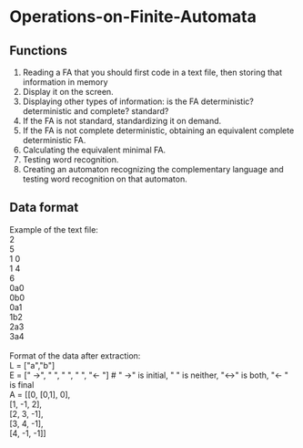 # Operations-on-Finite-Automata
## Functions
1. Reading a FA that you should first code in a text file, then storing that information in memory
2. Display it on the screen.
3. Displaying other types of information: is the FA deterministic? deterministic and complete? standard?
4. If the FA is not standard, standardizing it on demand.
5. If the FA is not complete deterministic, obtaining an equivalent complete deterministic FA. 
6. Calculating the equivalent minimal FA. 
7. Testing word recognition. 
8. Creating an automaton recognizing the complementary language and testing word recognition on that automaton.
## Data format
Example of the text file:<br>
2<br>
5<br>
1 0<br>
1 4<br>
6<br>
0a0<br>
0b0<br>
0a1<br>
1b2<br>
2a3<br>
3a4<br>
<br>
Format of the data after extraction:<br>
L = ["a","b"]<br>
E = [" ->", "   ", "   ", "   ", "<- "]   # " ->" is initial, "   " is neither, "<->" is both, "<- " is final<br>
A = [[0, [0,1], 0],<br>
     [1, -1, 2],<br>
     [2, 3, -1],<br>
     [3, 4, -1],<br>
     [4, -1, -1]]<br>
